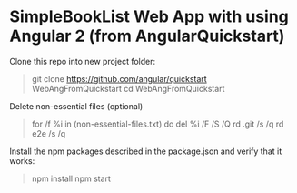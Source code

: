 
# SimpleBookList Web App with using Angular 2 (from AngularQuickstart)


Clone this repo into new project folder:
> git clone https://github.com/angular/quickstart  WebAngFromQuickstart
> cd WebAngFromQuickstart

Delete non-essential files (optional)
> for /f %i in (non-essential-files.txt) do del %i /F /S /Q
> rd .git /s /q
> rd e2e /s /q


Install the npm packages described in the package.json and verify that it works:

> npm install
> npm start